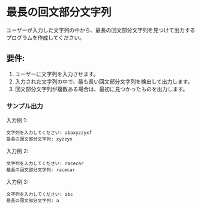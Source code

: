 # 最長の回文部分文字列

ユーザーが入力した文字列の中から、最長の回文部分文字列を見つけて出力するプログラムを作成してください。

## 要件:

1. ユーザーに文字列を入力させます。
1. 入力された文字列の中で、最も長い回文部分文字列を検出して出力します。
1. 回文部分文字列が複数ある場合は、最初に見つかったものを出力します。

### サンプル出力

入力例 1:

```
文字列を入力してください: abaxyzzyxf
最長の回文部分文字列: xyzzyx
```

入力例 2:

```
文字列を入力してください: racecar
最長の回文部分文字列: racecar
```

入力例 3:

```
文字列を入力してください: abc
最長の回文部分文字列: a
```
